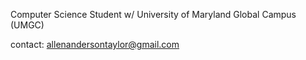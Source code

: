 Computer Science Student w/ University of Maryland Global Campus (UMGC)

contact: allenandersontaylor@gmail.com

<!---
Allen-Taylor/Allen-Taylor is a ✨ special ✨ repository because its `README.md` (this file) appears on your GitHub profile.
You can click the Preview link to take a look at your changes.
--->
